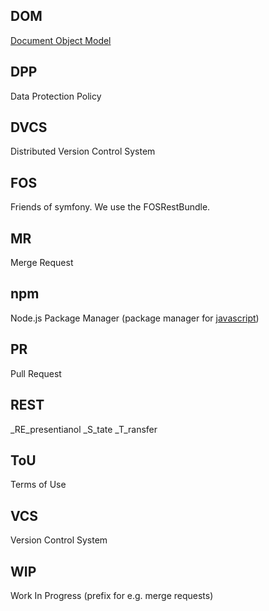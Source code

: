 
## DOM

[Document Object Model](https://en.wikipedia.org/wiki/Document_Object_Model)

## DPP

Data Protection Policy

## DVCS

Distributed Version Control System

## FOS

Friends of symfony. We use the FOSRestBundle.

## MR

Merge Request

## npm

Node.js Package Manager (package manager for [javascript](javascript.md))

## PR

Pull Request

## REST

_RE_presentianol _S_tate _T_ransfer
## ToU

Terms of Use

## VCS

Version Control System

## WIP

Work In Progress (prefix for e.g. merge requests)

